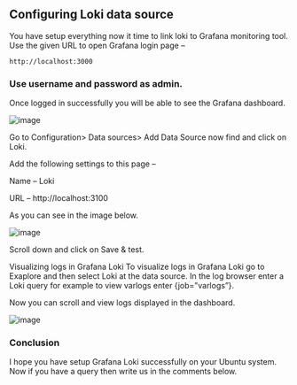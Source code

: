 ## Configuring Loki data source
You have setup everything now it time to link loki to Grafana monitoring tool. Use the given URL to open Grafana login page –
```
http://localhost:3000
```

### Use username and password as admin.
Once logged in successfully you will be able to see the Grafana dashboard.

![image](https://github.com/user-attachments/assets/d6c7f144-ca2f-4b51-8b6f-25de81509c48)

Go to Configuration> Data sources> Add Data Source now find and click on Loki.

Add the following settings to this page –

Name – Loki

URL – http://localhost:3100

As you can see in the image below.

![image](https://github.com/user-attachments/assets/dbdfc3a7-0a0a-476f-bebf-80d2c38aae60)

Scroll down and click on Save & test.

Visualizing logs in Grafana Loki
To visualize logs in Grafana Loki go to Exaplore and then select Loki at the data source. In the log browser enter a Loki query for example to view varlogs enter {job=”varlogs”}.

Now you can scroll and view logs displayed in the dashboard.

![image](https://github.com/user-attachments/assets/1d053b50-4bcb-4f09-832a-4f69ed3da050)

### Conclusion
I hope you have setup Grafana Loki successfully on your Ubuntu system. Now if you have a query then write us in the comments below.
